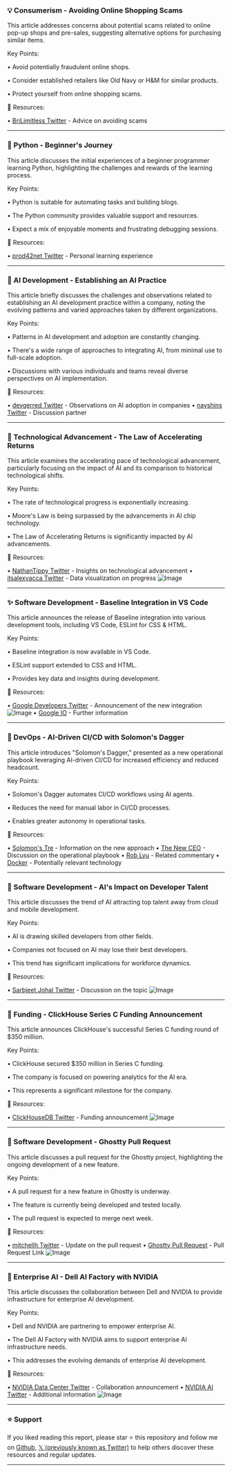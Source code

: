 ### 💡 Consumerism - Avoiding Online Shopping Scams

This article addresses concerns about potential scams related to online pop-up shops and pre-sales, suggesting alternative options for purchasing similar items.

Key Points:

• Avoid potentially fraudulent online shops.


• Consider established retailers like Old Navy or H&M for similar products.


• Protect yourself from online shopping scams.


🔗 Resources:

• [BriLimitless Twitter](https://x.com/BriLimitless) - Advice on avoiding scams


---

### 🤖 Python - Beginner's Journey

This article discusses the initial experiences of a beginner programmer learning Python, highlighting the challenges and rewards of the learning process.

Key Points:

• Python is suitable for automating tasks and building blogs.


• The Python community provides valuable support and resources.


• Expect a mix of enjoyable moments and frustrating debugging sessions.



🔗 Resources:

• [prod42net Twitter](https://x.com/prod42net) - Personal learning experience


---

### 🤖 AI Development - Establishing an AI Practice

This article briefly discusses the challenges and observations related to establishing an AI development practice within a company, noting the evolving patterns and varied approaches taken by different organizations.

Key Points:

•  Patterns in AI development and adoption are constantly changing.


• There's a wide range of approaches to integrating AI, from minimal use to full-scale adoption.


•  Discussions with various individuals and teams reveal diverse perspectives on AI implementation.


🔗 Resources:

• [devgerred Twitter](https://x.com/devgerred) - Observations on AI adoption in companies
• [nayshins Twitter](https://x.com/nayshins) - Discussion partner


---

### 🚀 Technological Advancement - The Law of Accelerating Returns

This article examines the accelerating pace of technological advancement, particularly focusing on the impact of AI and its comparison to historical technological shifts.

Key Points:

• The rate of technological progress is exponentially increasing.


• Moore's Law is being surpassed by the advancements in AI chip technology.


• The Law of Accelerating Returns is significantly impacted by AI advancements.


🔗 Resources:

• [NathanTippy Twitter](https://x.com/NathanTippy) - Insights on technological advancement
• [itsalexvacca Twitter](https://x.com/itsalexvacca) - Data visualization on progress
![Image](https://pbs.twimg.com/media/GsxQGpiaYAAuAYg?format=png&name=small)

---

### ✨ Software Development - Baseline Integration in VS Code

This article announces the release of Baseline integration into various development tools, including VS Code, ESLint for CSS & HTML.

Key Points:

• Baseline integration is now available in VS Code.


• ESLint support extended to CSS and HTML.


• Provides key data and insights during development.


🔗 Resources:

• [Google Developers Twitter](https://x.com/googledevs) - Announcement of the new integration
![Image](https://pbs.twimg.com/media/GsttC7ZWgAAeJq5.png)
• [Google IO](https://goo.gle/4kxiHb9) - Further information

---

### 🤖 DevOps - AI-Driven CI/CD with Solomon's Dagger

This article introduces "Solomon's Dagger," presented as a new operational playbook leveraging AI-driven CI/CD for increased efficiency and reduced headcount.

Key Points:

• Solomon's Dagger automates CI/CD workflows using AI agents.


• Reduces the need for manual labor in CI/CD processes.


• Enables greater autonomy in operational tasks.


🔗 Resources:

• [Solomon's Tre](https://x.com/solomonstre) -  Information on the new approach
• [The New CEO](https://x.com/thenewceo_) -  Discussion on the operational playbook
• [Rob Lyu](https://x.com/roblyu) - Related commentary
• [Docker](https://x.com/Docker) -  Potentially relevant technology


---

### 🤖  Software Development - AI's Impact on Developer Talent

This article discusses the trend of AI attracting top talent away from cloud and mobile development.

Key Points:

• AI is drawing skilled developers from other fields.


• Companies not focused on AI may lose their best developers.


• This trend has significant implications for workforce dynamics.


🔗 Resources:

• [Sarbjeet Johal Twitter](https://x.com/sarbjeetjohal) - Discussion on the topic
![Image](https://pbs.twimg.com/media/GsycbdGaEAAhf2T?format=jpg&name=small)

---

### 🚀 Funding - ClickHouse Series C Funding Announcement

This article announces ClickHouse's successful Series C funding round of $350 million.

Key Points:

• ClickHouse secured $350 million in Series C funding.


•  The company is focused on powering analytics for the AI era.


• This represents a significant milestone for the company.


🔗 Resources:

• [ClickHouseDB Twitter](https://x.com/ClickHouseDB) -  Funding announcement
![Image](https://pbs.twimg.com/media/GsyF8QbWEAAF4AU?format=jpg&name=small)

---

### 🤖 Software Development - Ghostty Pull Request

This article discusses a pull request for the Ghostty project, highlighting the ongoing development of a new feature.

Key Points:

• A pull request for a new feature in Ghostty is underway.


• The feature is currently being developed and tested locally.


• The pull request is expected to merge next week.



🔗 Resources:

• [mitchellh Twitter](https://x.com/mitchellh) - Update on the pull request
• [Ghostty Pull Request](https://github.com/ghostty-org/ghostty/pull/7535) -  Pull Request Link
![Image](https://pbs.twimg.com/amplify_video_thumb/1930759854257487872/img/7KoT2deS2L2Fio8v.jpg)


---

### 🤖 Enterprise AI - Dell AI Factory with NVIDIA

This article discusses the collaboration between Dell and NVIDIA to provide infrastructure for enterprise AI development.

Key Points:

• Dell and NVIDIA are partnering to empower enterprise AI.


• The Dell AI Factory with NVIDIA aims to support enterprise AI infrastructure needs.


• This addresses the evolving demands of enterprise AI development.


🔗 Resources:

• [NVIDIA Data Center Twitter](https://x.com/NVIDIADC) - Collaboration announcement
• [NVIDIA AI Twitter](https://x.com/NVIDIAAI) -  Additional information
![Image](https://pbs.twimg.com/media/GsjC97QXAAAq3t-.jpg)


---

### ⭐️ Support

If you liked reading this report, please star ⭐️ this repository and follow me on [Github](https://github.com/Drix10), [𝕏 (previously known as Twitter)](https://x.com/DRIX_10_) to help others discover these resources and regular updates.

---